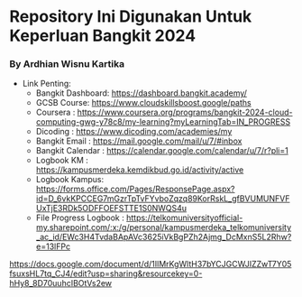 # Repository Ini Digunakan Untuk Keperluan Bangkit 2024
### By Ardhian Wisnu Kartika

- Link Penting:
  - Bangkit Dashboard: https://dashboard.bangkit.academy/
  - GCSB Course: https://www.cloudskillsboost.google/paths
  - Coursera  : https://www.coursera.org/programs/bangkit-2024-cloud-computing-gwg-y78c8/my-learning?myLearningTab=IN_PROGRESS
  - Dicoding : https://www.dicoding.com/academies/my
  - Bangkit Email : https://mail.google.com/mail/u/7/#inbox
  - Bangkit Calendar : https://calendar.google.com/calendar/u/7/r?pli=1
  - Logbook KM : https://kampusmerdeka.kemdikbud.go.id/activity/active
  - Logbook Kampus: https://forms.office.com/Pages/ResponsePage.aspx?id=D_6vkKPCCEG7mGzrTpTvFYvboZqzq89KorRskL_gfBVUMUNFVFUxTjE3RDk5ODFFOEFSTTE1S0NWQS4u
  - File Progress Logbook : https://telkomuniversityofficial-my.sharepoint.com/:x:/g/personal/kampusmerdeka_telkomuniversity_ac_id/EWc3H4TvdaBApAVc3625iVkBgPZh2Ajmg_DcMxnS5L2Rhw?e=13lFPc


https://docs.google.com/document/d/1IlMrKgWltH37bYCJGCWJIZZwT7Y05fsuxsHL7tq_CJ4/edit?usp=sharing&resourcekey=0-hHy8_8D70uuhcIBOtVs2ew
